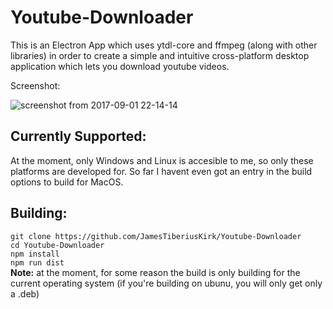 # Youtube-Downloader


This is an Electron App which uses ytdl-core and ffmpeg (along with other libraries) in order to create a simple and intuitive cross-platform desktop application which lets you download youtube videos. 

Screenshot:

![screenshot from 2017-09-01 22-14-14](https://user-images.githubusercontent.com/17408117/29988065-4013d91a-8f63-11e7-88d8-ddf5f0d8dafc.png)

## Currently Supported:
At the moment, only Windows and Linux is accesible to me, so only these platforms are developed for. So far I havent even got an entry in the build options to build for MacOS.

## Building:  
`git clone https://github.com/JamesTiberiusKirk/Youtube-Downloader`  
`cd Youtube-Downloader`  
`npm install`  
`npm run dist`  
**Note:** at the moment, for some reason the build is only building for the current operating system (if you're building on ubunu, you will only get only a .deb)
